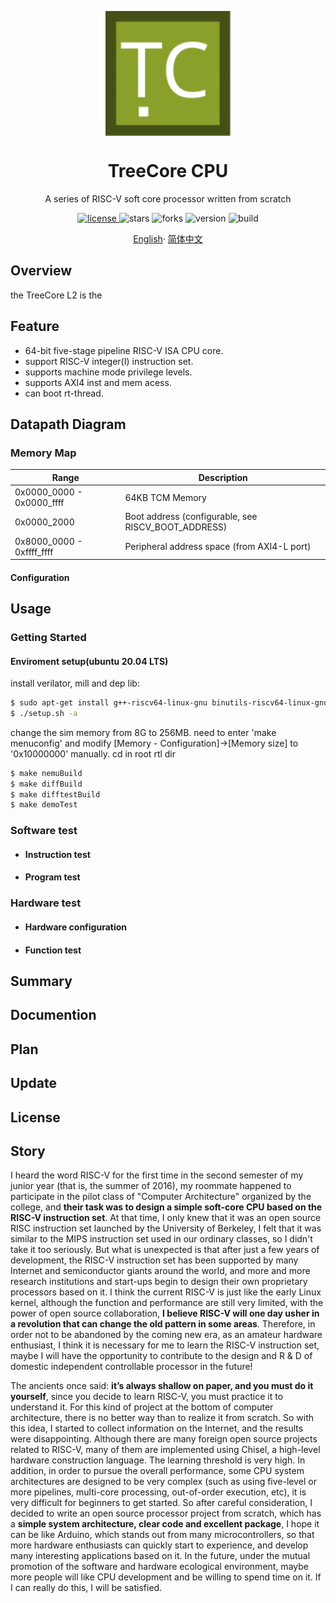<p align="center">
    <img width="200px" src="./.images/tree_core_logo.svg" align="center" alt="Tree Core CPU" />
    <h1 align="center">TreeCore CPU</h1>
    <p align="center">A series of RISC-V soft core processor written from scratch</p>
</p>
<p align="center">
    <a href="./LICENSE">
        <img alt="license" src="https://img.shields.io/github/license/microdynamics-cpu/tree_core_cpu.svg" />
    </a>
    <img alt="stars" src="https://img.shields.io/github/stars/microdynamics-cpu/tree_core_cpu.svg" />
    <img alt="forks" src="https://img.shields.io/github/forks/microdynamics-cpu/tree_core_cpu.svg" />
    <img alt="version" src="https://img.shields.io/badge/version-1.0.0-FF69B4.svg" />
    <img alt="build" src="https://travis-ci.org/microdynamics-cpu/tree_core_cpu.svg?branch=main" />
</p>

<p align="center">
    <a href="./README.md">English</a>·
    <a href="./README_zh-CN.md">简体中文</a>
</p>

## Overview
the TreeCore L2 is the 

## Feature
* 64-bit five-stage pipeline RISC-V ISA CPU core.
* support RISC-V integer(I) instruction set.
* supports machine mode privilege levels.
* supports AXI4 inst and mem acess.
* can boot rt-thread.


## Datapath Diagram

### Memory Map

| Range                     | Description                                         |
| ------------------------- | --------------------------------------------------- |
| 0x0000_0000 - 0x0000_ffff | 64KB TCM Memory                                     |
| 0x0000_2000               | Boot address (configurable, see RISCV_BOOT_ADDRESS) |
| 0x8000_0000 - 0xffff_ffff | Peripheral address space (from AXI4-L port)         |

#### Configuration

## Usage

### Getting Started
#### Enviroment setup(ubuntu 20.04 LTS)
install verilator, mill and dep lib: 
```bash
$ sudo apt-get install g++-riscv64-linux-gnu binutils-riscv64-linux-gnu
$ ./setup.sh -a
```

change the sim memory from 8G to 256MB. need to enter 'make menuconfig' and modify [Memory - Configuration]->[Memory size] to '0x10000000' manually.
cd in root rtl dir
```bash
$ make nemuBuild
$ make diffBuild
$ make difftestBuild
$ make demoTest
```

### Software test

- #### Instruction test

- #### Program test

### Hardware test

- #### Hardware configuration

- #### Function test

## Summary

## Documention

## Plan

## Update

## License

## Story

I heard the word RISC-V for the first time in the second semester of my junior year (that is, the summer of 2016), my roommate happened to participate in the pilot class of "Computer Architecture" organized by the college, and **their task was to design a simple soft-core CPU based on the RISC-V instruction set**. At that time, I only knew that it was an open source RISC instruction set launched by the University of Berkeley, I felt that it was similar to the MIPS instruction set used in our ordinary classes, so I didn't take it too seriously. But what is unexpected is that after just a few years of development, the RISC-V instruction set has been supported by many Internet and semiconductor giants around the world, and more and more research institutions and start-ups begin to design their own proprietary processors based on it. I think the current RISC-V is just like the early Linux kernel, although the function and performance are still very limited, with the power of open source collaboration, **I believe RISC-V will one day usher in a revolution that can change the old pattern in some areas**. Therefore, in order not to be abandoned by the coming new era, as an amateur hardware enthusiast, I think it is necessary for me to learn the RISC-V instruction set, maybe I will have the opportunity to contribute to the design and R & D of domestic independent controllable processor in the future!

The ancients once said: **it’s always shallow on paper, and you must do it yourself**, since you decide to learn RISC-V, you must practice it to understand it. For this kind of project at the bottom of computer architecture, there is no better way than to realize it from scratch. So with this idea, I started to collect information on the Internet, and the results were disappointing. Although there are many foreign open source projects related to RISC-V, many of them are implemented using Chisel, a high-level hardware construction language. The learning threshold is very high. In addition, in order to pursue the overall performance, some CPU system architectures are designed to be very complex (such as using five-level or more pipelines, multi-core processing, out-of-order execution, etc), it is very difficult for beginners to get started. So after careful consideration,  I decided to write an open source processor project from scratch, which has a **simple system architecture, clear code and excellent package**, I hope it can be like Arduino, which stands out from many microcontrollers, so that more hardware enthusiasts can quickly start to experience, and develop many interesting applications based on it. In the future, under the mutual promotion of the software and hardware ecological environment, maybe more people will like CPU development and be willing to spend time on it. If I can really do this, I will be satisfied.
